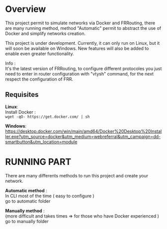 # Overview
This project permit to simulate networks via Docker and FRRouting, there are many running method, method "Automatic" permit to abstract the use of Docker and simplify networks creation.  

This project is under development. Currently, it can only run on Linux, but it will soon be available on Windows. New features will also be added to enable even greater functionality.  

Info :  
It's the latest version of FRRouting, to configure different protocoles you just need to enter in router configuration with "vtysh" command, for the next respect the configuration of FRR.

## Requisites
<b>Linux</b>:  
    Install Docker :  
    ``` wget -qO- https://get.docker.com/ | sh ```     

<b>Windows</b>:  
    https://desktop.docker.com/win/main/amd64/Docker%20Desktop%20Installer.exe?utm_source=docker&utm_medium=webreferral&utm_campaign=dd-smartbutton&utm_location=module  

 

# RUNNING PART
There are many differents methods to run this project and create your network.  

<b>Automatic method</b> :  
In CLI most of the time ( easy to configure )  
go to automatic folder  

<b>Manually method</b> :  
(more difficult and takes times => for those who have Docker experienced )  
go to manually folder  

